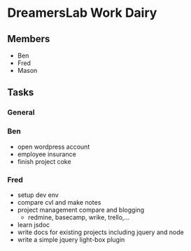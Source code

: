 # DreamersLab Work Dairy

## Members
- Ben
- Fred
- Mason



## Tasks

### General

### Ben
- open wordpress account
- employee insurance
- finish project coke

### Fred
- setup dev env
- compare cvl and make notes
- project management compare and blogging
  - redmine, basecamp, wrike, trello,...
- learn jsdoc
- write docs for existing projects including jquery and node
- write a simple jquery light-box plugin